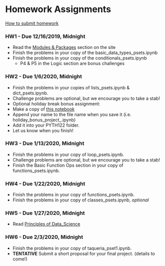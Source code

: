 # Homework Assignments

[How to submit homework](#out/intro/faq)

### HW1 - Due 12/16/2019, Midnight

* Read the [Modules & Packages](https://mottaquikarim.github.io/PYTH122/#out/topics/modules) section on the site
* Finish the problems in your copy of the basic_data_types_psets.ipynb
* Finish the problems in your copy of the conditionals_psets.ipynb
  * P4 & P5 in the Logic section are bonus challenges
  
### HW2 - Due 1/6/2020, Midnight

* Finish the problems in your copies of lists_psets.ipynb & dict_psets.ipynb.
 * Challenge problems are optional, but we encourage you to take a stab!
* Optional holiday break bonus assignment: 
 * Make a copy of [this notebook](https://colab.research.google.com/drive/1-XFtJT8o8LIHwma_JtrKquk-AO6wDxty)
 * Append your name to the file name when you save it (i.e. holiday_bonus_project_<YourName>.ipynb)
 * Add it into your PYTH122 folder.
 * Let us know when you finish!

### HW3 - Due 1/13/2020, Midnight

* Finish the problems in your copy of loop_psets.ipynb.
 * Challenge problems are optional, but we encourage you to take a stab!
* Finish the Basic Function Ops section in your copy of functions_psets.ipynb.

### HW4 - Due 1/22/2020, Midnight

* Finish the problems in your copy of functions_psets.ipynb.
* Finish the problems in your copy of classes_psets.ipynb, *optional*

### HW5 - Due 1/27/2020, Midnight

* Read [Principles of Data_Science](#out/content/data_science)

### HW6 - Due 2/3/2020, Midnight

* Finish the problems in your copy of taqueria_pset1.ipynb. 
* **TENTATIVE** Submit a short proposal for your final project. (details to come!)
